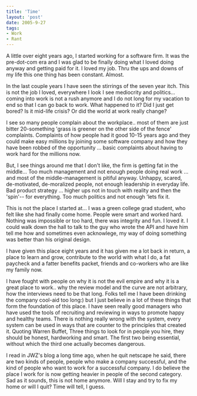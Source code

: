 ```yaml
---
title: 'Time'
layout: 'post'
date: 2005-9-27
tags: 
- Work
- Rant
---
```




A little over eight years ago, I started working for a software firm. It was the pre-dot-com era and I was glad to be finally doing what I loved doing anyway and getting paid for it. I loved my job. Thru the ups and downs of my life this one thing has been constant. Almost. 
<!--more-->

In the last couple years I have seen the stirrings of the seven year itch. This is not the job I loved, everywhere I look I see mediocrity and politics... coming into work is not a rush anymore and I do not long for my vacation to end so that I can go back to work.
What happened to it? Did I just get bored? Is it mid-life crisis? Or did the world at work really change? 

I see so many people complain about the workplace.. most of them are just bitter 20-something 'grass is greener on the other side of the fence' complaints. Complaints of how people had it good 10-15 years ago and they could make easy millions by joining some software company and how they have been robbed of the opportunity ... basic complaints about having to work hard for the millions now.

But, I see things around me that I don't like, the firm is getting fat in the middle... Too much management and not enough people doing real work ... and most of the middle-management is pitiful anyway. Unhappy, scared, de-motivated, de-moralized people, not enough leadership in everyday life. Bad product strategy ... higher ups not in touch with reality and then the 'spin'-- for everything. Too much politics and not enough 'lets fix it.

This is not the place I started at... I was a green college grad student, who felt like she had finally come home. People were smart and worked hard. Nothing was impossible or too hard, there was integrity and fun. I loved it. I could walk down the hall to talk to the guy who wrote the API and have him tell me how and sometimes even acknowlege, my way of doing something was better than his original design.

I have given this place eight years and it has given me a lot back in return, a place to learn and grow, contribute to the world with what I do, a fat paycheck and a fatter benefits packet, friends and co-workers who are like my family now.

I have fought with people on why it is not the evil empire and why it is a great place to work.. why the review model and the curve are not arbitrary, how the interviews need to be that long. Folks tell me I have been drinking the company cool-aid too long:) but I just believe in a lot of these things that form the foundation of this place. I have seen really good managers who have used the tools of recruiting and reviewing in ways to promote happy and healthy teams. There is nothing really wrong with the system, every system can be used in ways that are counter to the principles that created it. Quoting Warren Buffet, Three things to look for in people you hire, they should be honest, hardworking and smart. The first two being essential, without which the third one actually becomes dangerous. 

I read in JWZ's blog a long time ago, when he quit netscape he said, there are two kinds of people, people who make a company successful, and the kind of people who want to work for a successful company. I do believe the place I work for is now getting heavier in people of the second category. Sad as it sounds, this is not home anymore. Will I stay and try to fix my home or will I quit? Time will tell, I guess.
